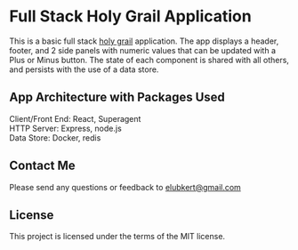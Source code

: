 # Full Stack Holy Grail Application
This is a basic full stack [holy grail](https://en.wikipedia.org/wiki/Holy_grail_(web_design)) application. The app displays a header, footer, and 2 side panels with numeric values that can be updated with a Plus or Minus button. The state of each component is shared with all others, and persists with the use of a data store.

## App Architecture with Packages Used
Client/Front End: React, Superagent <br>
HTTP Server: Express, node.js <br>
Data Store: Docker, redis

## Contact Me
Please send any questions or feedback to elubkert@gmail.com

## License
This project is licensed under the terms of the MIT license.
